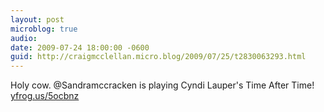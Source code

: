 ```yaml
---
layout: post
microblog: true
audio: 
date: 2009-07-24 18:00:00 -0600
guid: http://craigmcclellan.micro.blog/2009/07/25/t2830063293.html
---
```

Holy cow.  @Sandramccracken is playing Cyndi Lauper's Time After Time! [yfrog.us/5ocbnz](http://yfrog.us/5ocbnz)
